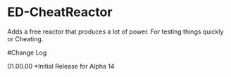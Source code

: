 # ED-CheatReactor
Adds a free reactor that produces a lot of power. For testing things quickly or Cheating.

#Change Log

01.00.00
*Initial Release for Alpha 14
